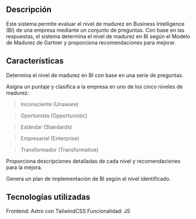 ## Descripción

Este sistema permite evaluar el nivel de madurez en Business Intelligence (BI) de una empresa mediante un conjunto de preguntas. Con base en las respuestas, el sistema determina el nivel de madurez en BI según el Modelo de Madurez de Gartner y proporciona recomendaciones para mejorar.

## Características

Determina el nivel de madurez en BI con base en una serie de preguntas.

Asigna un puntaje y clasifica a la empresa en uno de los cinco niveles de madurez:

> Inconsciente (Unaware)

> Oportunista (Opportunistic)

> Estándar (Standards)

> Empresarial (Enterprise)

> Transformador (Transformative)

Proporciona descripciones detalladas de cada nivel y recomendaciones para la mejora.

Genera un plan de implementación de BI según el nivel identificado.

## Tecnologías utilizadas

Frontend: Astro con TailwindCSS
Funcionalidad: JS

